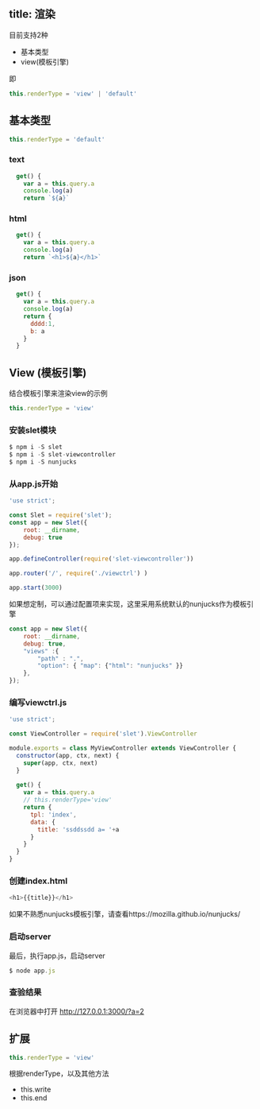 title: 渲染
---

目前支持2种

- 基本类型
- view(模板引擎)

即


```js
this.renderType = 'view' | 'default'
```

## 基本类型

```js
this.renderType = 'default'
```

### text

```js
  get() {
    var a = this.query.a
    console.log(a)
    return `${a}`
```

### html

```js
  get() {
    var a = this.query.a
    console.log(a)
    return `<h1>${a}</h1>`
```


### json

```js
  get() {
    var a = this.query.a
    console.log(a)
    return {
      dddd:1,
      b: a
    }
  } 
```

## View (模板引擎)

结合模板引擎来渲染view的示例


```js
this.renderType = 'view'
```

### 安装slet模块

```js
$ npm i -S slet
$ npm i -S slet-viewcontroller
$ npm i -S nunjucks
```

### 从app.js开始

```js
'use strict';

const Slet = require('slet');
const app = new Slet({
    root: __dirname,
    debug: true
});

app.defineController(require('slet-viewcontroller'))

app.router('/', require('./viewctrl') )  

app.start(3000) 
```

如果想定制，可以通过配置项来实现，这里采用系统默认的nunjucks作为模板引擎

```js
const app = new Slet({
    root: __dirname,
    debug: true,
    "views" :{
        "path" : ".",
        "option": { "map": {"html": "nunjucks" }}
    },
});

```

### 编写viewctrl.js

```js
'use strict';

const ViewController = require('slet').ViewController

module.exports = class MyViewController extends ViewController {
  constructor(app, ctx, next) {
    super(app, ctx, next)
  }
  
  get() { 
    var a = this.query.a
    // this.renderType='view'
    return {
      tpl: 'index',
      data: {
        title: 'ssddssdd a= '+a
      }
    }
  } 
}

```

### 创建index.html

```js
<h1>{{title}}</h1>
```

如果不熟悉nunjucks模板引擎，请查看https://mozilla.github.io/nunjucks/

### 启动server

最后，执行app.js，启动server

```js
$ node app.js
```

### 查验结果

在浏览器中打开 http://127.0.0.1:3000/?a=2

## 扩展

```js
this.renderType = 'view'
```

根据renderType，以及其他方法

- this.write
- this.end